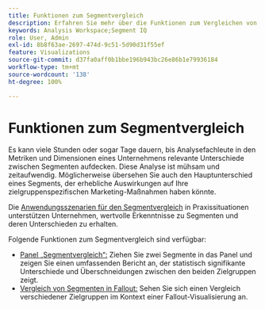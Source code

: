 ```yaml
---
title: Funktionen zum Segmentvergleich
description: Erfahren Sie mehr über die Funktionen zum Vergleichen von Segmenten in Adobe Analytics.
keywords: Analysis Workspace;Segment IQ
role: User, Admin
exl-id: 8b8f63ae-2697-474d-9c51-5d90d31f55ef
feature: Visualizations
source-git-commit: d37fa0aff0b1bbe196b943bc26e86b1e79936184
workflow-type: tm+mt
source-wordcount: '138'
ht-degree: 100%

---
```


# Funktionen zum Segmentvergleich

Es kann viele Stunden oder sogar Tage dauern, bis Analysefachleute in den Metriken und Dimensionen eines Unternehmens relevante Unterschiede zwischen Segmenten aufdecken. Diese Analyse ist mühsam und zeitaufwendig. Möglicherweise übersehen Sie auch den Hauptunterschied eines Segments, der erhebliche Auswirkungen auf Ihre zielgruppenspezifischen Marketing-Maßnahmen haben könnte.

Die [Anwendungsszenarien für den Segmentvergleich](c-panels/c-segment-comparison/segment-compare-use-cases.md) in Praxissituationen unterstützen Unternehmen, wertvolle Erkenntnisse zu Segmenten und deren Unterschieden zu erhalten.

Folgende Funktionen zum Segmentvergleich sind verfügbar:

* [Panel „Segmentvergleich“:](c-panels/c-segment-comparison/segment-comparison.md) Ziehen Sie zwei Segmente in das Panel und zeigen Sie einen umfassenden Bericht an, der statistisch signifikante Unterschiede und Überschneidungen zwischen den beiden Zielgruppen zeigt.
* [Vergleich von Segmenten in Fallout:](visualizations/fallout/compare-segments-fallout.md) Sehen Sie sich einen Vergleich verschiedener Zielgruppen im Kontext einer Fallout-Visualisierung an.
